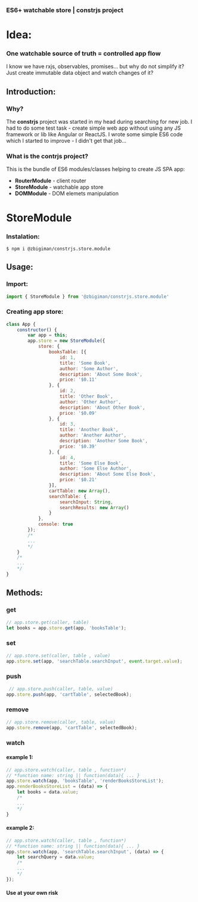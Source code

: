 ### ES6+ watchable store | constrjs project
# Idea: 
### One watchable source of truth = controlled app flow  

I know we have rxjs, observables, promises... but why do not simplify it? Just create immutable data object and watch changes of it?

## Introduction:

### Why?

The **constrjs** project was started in my head during searching for new job. I had to do some test task - create simple web app without using any JS framework or lib like Angular or ReactJS. I wrote some simple ES6 code which I started to improve - I didn't get that job... 

### What is the contrjs project?

This is the bundle of ES6 modules/classes helping to create JS SPA app:

* **RouterModule** - client router
* **StoreModule** - watchable app store
* **DOMModule** - DOM elemets manipulation

# StoreModule
### Instalation:

```
$ npm i @zbigiman/constrjs.store.module
```

## Usage:

### Import:

```javascript
import { StoreModule } from '@zbigiman/constrjs.store.module'
```

### Creating app store:

```javascript
class App {
    constructor() {
        var app = this;
        app.store = new StoreModule({
            store: {
                booksTable: [{
                    id: 1,
                    title: 'Some Book',
                    author: 'Some Author',
                    description: 'About Some Book',
                    price: '$0.11'
                }, {
                    id: 2,
                    title: 'Other Book',
                    author: 'Other Author',
                    description: 'About Other Book',
                    price: '$0.09'
                }, {
                    id: 3,
                    title: 'Another Book',
                    author: 'Another Author',
                    description: 'Another Some Book',
                    price: '$0.39'
                }, {
                    id: 4,
                    title: 'Some Else Book',
                    author: 'Some Else Author',
                    description: 'About Some Else Book',
                    price: '$0.21'
                }],
                cartTable: new Array(),
                searchTable: {
                    searchInput: String,
                    searchResults: new Array()
                }
            },
            console: true
        });
        /*
        ...
        */
    }
    /*
    ...
    */
}
```

## Methods:

### get 

```javascript
// app.store.get(caller, table)
let books = app.store.get(app, 'booksTable');
```

### set
```javascript
// app.store.set(caller, table , value)
app.store.set(app, 'searchTable.searchInput', event.target.value);
```

### push
```javascript
 // app.store.push(caller, table, value)
app.store.push(app, 'cartTable', selectedBook);
```

### remove
```javascript
// app.store.remove(caller, table, value)
app.store.remove(app, 'cartTable', selectedBook);
```

### watch
#### example 1:
```javascript
// app.store.watch(caller, table , function*)
// *function name: string || function(data){ ... }
app.store.watch(app, 'booksTable', 'renderBooksStoreList');
app.renderBooksStoreList = (data) => {
    let books = data.value;
    /*
    ...
    */
}
```
#### example 2:
```javascript
// app.store.watch(caller, table , function*)
// *function name: string || function(data){ ... }
app.store.watch(app, 'searchTable.searchInput', (data) => {
    let searchQuery = data.value;
    /*
    ...
    */
});
```

#### Use at your own risk